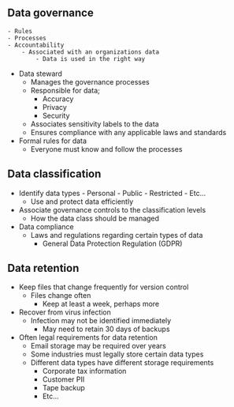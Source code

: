 ## Data governance
	- Rules
	- Processes
	- Accountability
		- Associated with an organizations data
			- Data is used in the right way
- Data steward
	- Manages the governance processes
	- Responsible for data;
		- Accuracy
		- Privacy
		- Security
	- Associates sensitivity labels to the data
	- Ensures compliance with any applicable laws and standards
- Formal rules for data
	- Everyone must know and follow the processes
## Data classification
- Identify data types
		- Personal
		- Public
		- Restricted
		- Etc...
	- Use and protect data efficiently
- Associate governance controls to the classification levels
	- How the data class should be managed
- Data compliance
	- Laws and regulations regarding certain types of data
		- General Data Protection Regulation (GDPR)
## Data retention
- Keep files that change frequently for version control
	- Files change often
		- Keep at least a week, perhaps more
- Recover from virus infection
	- Infection may not be identified immediately
		- May need to retain 30 days of backups
- Often legal requirements for data retention
	- Email storage may be required over years
	- Some industries must legally store certain data types
	- Different data types have different storage requirements
		- Corporate tax information
		- Customer PII
		- Tape backup
		- Etc...
